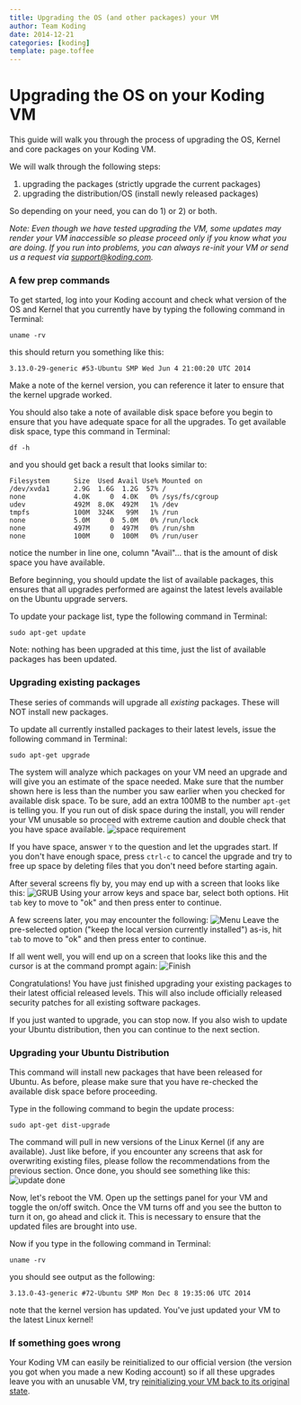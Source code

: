 ```yaml
---
title: Upgrading the OS (and other packages) your VM
author: Team Koding
date: 2014-12-21
categories: [koding]
template: page.toffee
---
```


# Upgrading the OS on your Koding VM

This guide will walk you through the process of upgrading the OS, Kernel and core packages on your Koding VM.

We will walk through the following steps:
1. upgrading the packages (strictly upgrade the current packages)
2. upgrading the distribution/OS (install newly released packages)

So depending on your need, you can do 1) or 2) or both.

*Note: Even though we have tested upgrading the VM, some updates may render your VM inaccessible so
please proceed only if you know what you are doing. If you run into problems, you can always 
re-init your VM or send us a request via [support@koding.com](mailto:support@koding.com).*


### A few prep commands
To get started, log into your Koding account and check what version of the OS and Kernel that
you currently have by typing the following command in Terminal:
```
uname -rv
```
this should return you something like this:
```
3.13.0-29-generic #53-Ubuntu SMP Wed Jun 4 21:00:20 UTC 2014
```
Make a note of the kernel version, you can reference it later to ensure that the kernel upgrade
worked.

You should also take a note of available disk space before you begin to ensure that you have adequate
space for all the upgrades. To get available disk space, type this command in Terminal:
```
df -h
```
and you should get back a result that looks similar to:
```
Filesystem      Size  Used Avail Use% Mounted on
/dev/xvda1      2.9G  1.6G  1.2G  57% /
none            4.0K     0  4.0K   0% /sys/fs/cgroup
udev            492M  8.0K  492M   1% /dev
tmpfs           100M  324K   99M   1% /run
none            5.0M     0  5.0M   0% /run/lock
none            497M     0  497M   0% /run/shm
none            100M     0  100M   0% /run/user
```
notice the number in line one, column "Avail"... that is the amount of disk space you have available.

Before beginning, you should update the list of available packages, this ensures that all upgrades
performed are against the latest levels available on the Ubuntu upgrade servers.

To update your package list, type the following command in Terminal:
```
sudo apt-get update
```
Note: nothing has been upgraded at this time, just the list of available packages has been updated.

### Upgrading existing packages
These series of commands will upgrade all _existing_ packages. These will NOT install new packages.

To update all currently installed packages  to their latest levels, issue the following command in
Terminal:
```
sudo apt-get upgrade
```
The system will analyze which packages on your VM need an upgrade and will give you an estimate
of the space needed. Make sure that the number shown here is less than the number you saw earlier
when you checked for available disk space. To be sure, add an extra 100MB to the number `apt-get`
is telling you. If you run out of disk space during the install, you will render your VM unusable
so proceed with extreme caution and double check that you have space available.
![space requirement](upgradespace.png)

If you have space, answer `Y` to the question and let the upgrades start. If you don't have enough
space, press `ctrl-c` to cancel the upgrade and try to free up space by deleting files that you don't
need before starting again.

After several screens fly by, you may end up with a screen that looks like this:
![GRUB](grub.png)
Using your arrow keys and space bar, select both options. Hit `tab` key to move to "ok" and then press
enter to continue.

A few screens later, you may encounter the following:
![Menu](menu.png)
Leave the pre-selected option ("keep the local version currently installed") as-is, hit `tab` to move
to "ok" and then press enter to continue.

If all went well, you will end up on a screen that looks like this and the cursor is at the command
prompt again:
![Finish](finish.png)

Congratulations! You have just finished upgrading your existing packages to their latest official 
released levels. This will also include officially released security patches for all existing
software packages.

If you just wanted to upgrade, you can stop now. If you also wish to update your Ubuntu distribution,
 then you can continue to the next section.
 
### Upgrading your Ubuntu Distribution
This command will install new packages that have been released for Ubuntu. As before, please make
sure that you have re-checked the available disk space before proceeding.

Type in the following command to begin the update process:
```
sudo apt-get dist-upgrade
```
The command will pull in new versions of the Linux Kernel (if any are available). Just like before,
if you encounter any screens that ask for overwriting existing files, please follow the recommendations
from the previous section. Once done, you should see something like this:
![update done](update-done.png)

Now, let's reboot the VM. Open up the settings panel for your VM and toggle the on/off switch. Once 
the VM turns off and you see the button to turn it on, go ahead and click it. This is necessary
to ensure that the updated files are brought into use.

Now if you type in the following command in Terminal:
```
uname -rv
```
you should see output as the following:
```
3.13.0-43-generic #72-Ubuntu SMP Mon Dec 8 19:35:06 UTC 2014
```
note that the kernel version has updated. You've just updated your VM to the latest Linux
kernel!

### If something goes wrong
Your Koding VM can easily be reinitialized to our official version (the version you got when you 
made a new Koding account) so if all these upgrades leave you with an unusable VM, try [reinitializing
your VM back to its original state](http://learn.koding.com/faq/vm-reinit/).